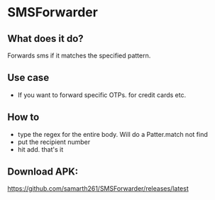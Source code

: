 # SMSForwarder

## What does it do?
Forwards sms if it matches the specified pattern.

## Use case
- If you want to forward specific OTPs. for credit cards etc.

## How to
- type the regex for the entire body. Will do a Patter.match not find
- put the recipient number
- hit add. that's it

## Download APK:
https://github.com/samarth261/SMSForwarder/releases/latest
